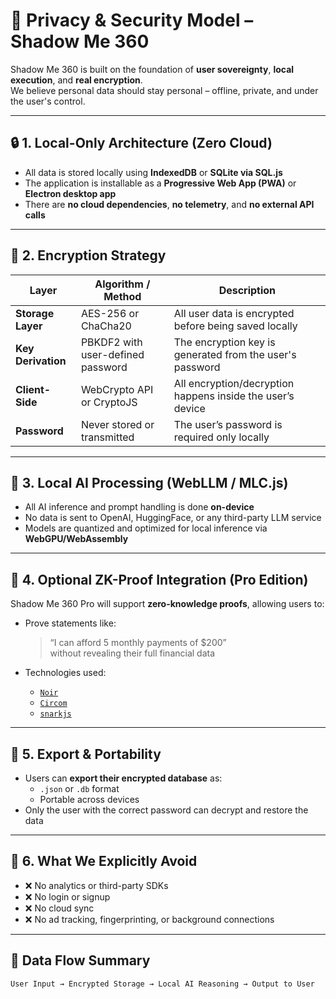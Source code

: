 # 🔐 Privacy & Security Model – Shadow Me 360

Shadow Me 360 is built on the foundation of **user sovereignty**, **local execution**, and **real encryption**.  
We believe personal data should stay personal – offline, private, and under the user's control.

---

## 🔒 1. Local-Only Architecture (Zero Cloud)

- All data is stored locally using **IndexedDB** or **SQLite via SQL.js**
- The application is installable as a **Progressive Web App (PWA)** or **Electron desktop app**
- There are **no cloud dependencies**, **no telemetry**, and **no external API calls**

---

## 🔐 2. Encryption Strategy

| Layer             | Algorithm / Method                                | Description                                                 |
|-------------------|----------------------------------------------------|-------------------------------------------------------------|
| **Storage Layer** | AES-256 or ChaCha20                                | All user data is encrypted before being saved locally       |
| **Key Derivation**| PBKDF2 with user-defined password                  | The encryption key is generated from the user's password    |
| **Client-Side**   | WebCrypto API or CryptoJS                          | All encryption/decryption happens inside the user’s device  |
| **Password**      | Never stored or transmitted                        | The user’s password is required only locally                |

---

## 🧠 3. Local AI Processing (WebLLM / MLC.js)

- All AI inference and prompt handling is done **on-device**
- No data is sent to OpenAI, HuggingFace, or any third-party LLM service
- Models are quantized and optimized for local inference via **WebGPU/WebAssembly**

---

## 🧪 4. Optional ZK-Proof Integration (Pro Edition)

Shadow Me 360 Pro will support **zero-knowledge proofs**, allowing users to:

- Prove statements like:
  > “I can afford 5 monthly payments of $200”  
  > without revealing their full financial data

- Technologies used:
  - [`Noir`](https://noir-lang.org/)
  - [`Circom`](https://docs.circom.io/)
  - [`snarkjs`](https://github.com/iden3/snarkjs)

---

## 🧳 5. Export & Portability

- Users can **export their encrypted database** as:
  - `.json` or `.db` format
  - Portable across devices
- Only the user with the correct password can decrypt and restore the data

---

## 🚫 6. What We Explicitly Avoid

- ❌ No analytics or third-party SDKs  
- ❌ No login or signup  
- ❌ No cloud sync  
- ❌ No ad tracking, fingerprinting, or background connections

---

## 🔁 Data Flow Summary

```plaintext
User Input → Encrypted Storage → Local AI Reasoning → Output to User
